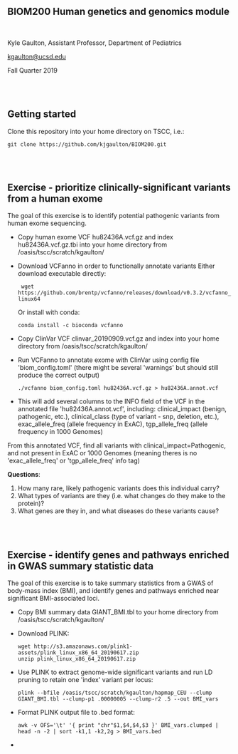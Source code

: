 ## BIOM200 Human genetics and genomics module
<br/>

Kyle Gaulton, Assistant Professor, Department of Pediatrics

kgaulton@ucsd.edu

Fall Quarter 2019

<br/><br/>

##  Getting started

Clone this repository into your home directory on TSCC, i.e.:

```git clone https://github.com/kjgaulton/BIOM200.git```

<br/><br/>


## Exercise - prioritize clinically-significant variants from a human exome

The goal of this exercise is to identify potential pathogenic variants from human exome sequencing.

- Copy human exome VCF hu82436A.vcf.gz and index hu82436A.vcf.gz.tbi into your home directory from /oasis/tscc/scratch/kgaulton/

- Download VCFanno in order to functionally annotate variants
  Either download executable directly: 
  
  ``` wget https://github.com/brentp/vcfanno/releases/download/v0.3.2/vcfanno_linux64```
  
  Or install with conda:
  
  ```conda install -c bioconda vcfanno```
  
- Copy ClinVar VCF clinvar_20190909.vcf.gz and index into your home directory from /oasis/tscc/scratch/kgaulton/

- Run VCFanno to annotate exome with ClinVar using config file 'biom_config.toml' (there might be several 'warnings' but should still produce the correct output)

  ```./vcfanno biom_config.toml hu82436A.vcf.gz > hu82436A.annot.vcf```
  
- This will add several columns to the INFO field of the VCF in the annotated file 'hu82436A.annot.vcf', including: clinical_impact (benign, pathogenic, etc.), clinical_class (type of variant - snp, deletion, etc.), exac_allele_freq (allele frequency in ExAC), tgp_allele_freq (allele frequency in 1000 Genomes)

From this annotated VCF, find all variants with clinical_impact=Pathogenic, and not present in ExAC or 1000 Genomes (meaning theres is no 'exac_allele_freq' or 'tgp_allele_freq' info tag)

**Questions**: 
1.  How many rare, likely pathogenic variants does this individual carry? 
2.  What types of variants are they (i.e. what changes do they make to the protein)? 
3.  What genes are they in, and what diseases do these variants cause?  

<br/><br/>
## Exercise - identify genes and pathways enriched in GWAS summary statistic data

The goal of this exercise is to take summary statistics from a GWAS of body-mass index (BMI), and identify genes and pathways enriched near significant BMI-associated loci.

- Copy BMI summary data GIANT_BMI.tbl to your home directory from /oasis/tscc/scratch/kgaulton/

- Download PLINK:

  ```
  wget http://s3.amazonaws.com/plink1-assets/plink_linux_x86_64_20190617.zip
  unzip plink_linux_x86_64_20190617.zip
  ```
  
- Use PLINK to extract genome-wide significant variants and run LD pruning to retain one 'index' variant per locus: 
 
  ```plink --bfile /oasis/tscc/scratch/kgaulton/hapmap_CEU --clump GIANT_BMI.tbl --clump-p1 .00000005 --clump-r2 .5 --out BMI_vars```
  
- Format PLINK output file to .bed format:
  
  ```awk -v OFS='\t' '{ print "chr"$1,$4,$4,$3 }' BMI_vars.clumped | head -n -2 | sort -k1,1 -k2,2g > BMI_vars.bed```
- 
